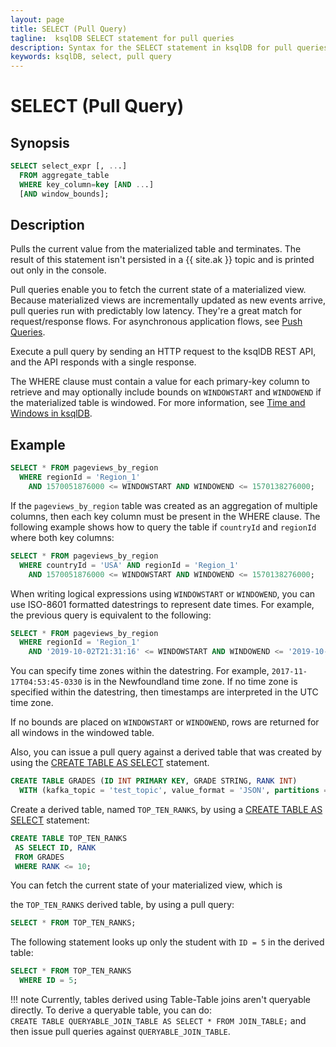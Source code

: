 ```yaml
---
layout: page
title: SELECT (Pull Query)
tagline:  ksqlDB SELECT statement for pull queries
description: Syntax for the SELECT statement in ksqlDB for pull queries
keywords: ksqlDB, select, pull query
---
```


SELECT (Pull Query)
===================

Synopsis
--------

```sql
SELECT select_expr [, ...]
  FROM aggregate_table
  WHERE key_column=key [AND ...]
  [AND window_bounds];
```

Description
-----------

Pulls the current value from the materialized table and terminates. The result
of this statement isn't persisted in a {{ site.ak }} topic and is printed out
only in the console.

Pull queries enable you to fetch the current state of a materialized view.
Because materialized views are incrementally updated as new events arrive,
pull queries run with predictably low latency. They're a great match for
request/response flows. For asynchronous application flows, see
[Push Queries](select-push-query.md).

Execute a pull query by sending an HTTP request to the ksqlDB REST API, and
the API responds with a single response.  

The WHERE clause must contain a value for each primary-key column to retrieve and may
optionally include bounds on `WINDOWSTART` and `WINDOWEND` if the materialized table is windowed.
For more information, see 
[Time and Windows in ksqlDB](../../concepts/time-and-windows-in-ksqldb-queries.md).

Example
-------

```sql
SELECT * FROM pageviews_by_region
  WHERE regionId = 'Region_1'
    AND 1570051876000 <= WINDOWSTART AND WINDOWEND <= 1570138276000;
```

If the `pageviews_by_region` table was created as an aggregation of multiple columns,
then each key column must be present in the WHERE clause. The following example shows how to 
query the table if `countryId` and `regionId` where both key columns:

```sql
SELECT * FROM pageviews_by_region
  WHERE countryId = 'USA' AND regionId = 'Region_1'
    AND 1570051876000 <= WINDOWSTART AND WINDOWEND <= 1570138276000;
```

When writing logical expressions using `WINDOWSTART` or `WINDOWEND`, you can use ISO-8601
formatted datestrings to represent date times. For example, the previous
query is equivalent to the following:

```sql
SELECT * FROM pageviews_by_region
  WHERE regionId = 'Region_1'
    AND '2019-10-02T21:31:16' <= WINDOWSTART AND WINDOWEND <= '2019-10-03T21:31:16';
```

You can specify time zones within the datestring. For example,
`2017-11-17T04:53:45-0330` is in the Newfoundland time zone. If no time zone is
specified within the datestring, then timestamps are interpreted in the UTC
time zone.

If no bounds are placed on `WINDOWSTART` or `WINDOWEND`, rows are returned for all windows
in the windowed table.

Also, you can issue a pull query against a derived table that was created by using the [CREATE TABLE AS SELECT](../../ksqldb-reference/create-table-as-select) statement. 


```sql
CREATE TABLE GRADES (ID INT PRIMARY KEY, GRADE STRING, RANK INT) 
  WITH (kafka_topic = 'test_topic', value_format = 'JSON', partitions = 1);
```
Create a derived table, named 
`TOP_TEN_RANKS`, by using a [CREATE TABLE AS SELECT](../../ksqldb-reference/create-table-as-select) statement:

 ```sql
CREATE TABLE TOP_TEN_RANKS 
  AS SELECT ID, RANK 
  FROM GRADES 
  WHERE RANK <= 10;
 ```
You can fetch the current state of your materialized view, which is

the `TOP_TEN_RANKS` derived table, by using a pull query:

```sql
SELECT * FROM TOP_TEN_RANKS;
```
The following statement looks up only the student with `ID = 5` in the derived table:

```sql
SELECT * FROM TOP_TEN_RANKS
  WHERE ID = 5;
```
!!! note
	Currently, tables derived using Table-Table joins aren't queryable directly. To derive a queryable table, you can do:  
	`CREATE TABLE QUERYABLE_JOIN_TABLE AS SELECT * FROM JOIN_TABLE;` and then issue pull queries against `QUERYABLE_JOIN_TABLE`.
	
